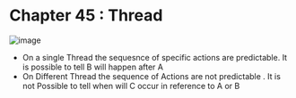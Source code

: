 # Chapter 45 : Thread

![image](https://user-images.githubusercontent.com/8110582/141331870-55787fe8-183d-4985-9cd2-82a3b915d3a3.png)
* On a single Thread the sequesnce of specific actions are predictable. It is possible to tell B will happen after A
* On Different Thread the sequence of Actions are not predictable . It is not Possible to tell when will C occur in reference to A or B
